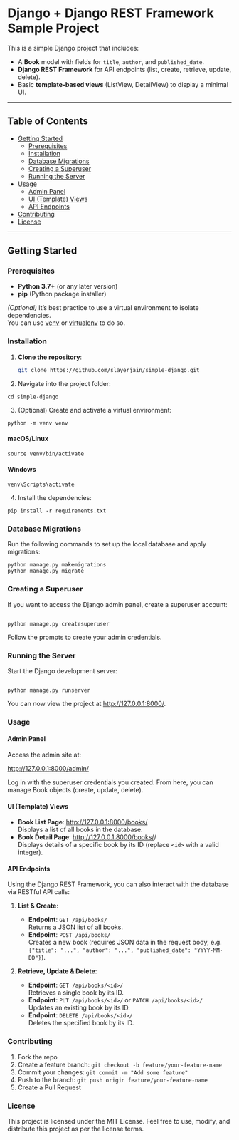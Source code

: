 # Django + Django REST Framework Sample Project

This is a simple Django project that includes:

- A **Book** model with fields for `title`, `author`, and `published_date`.
- **Django REST Framework** for API endpoints (list, create, retrieve, update, delete).
- Basic **template-based views** (ListView, DetailView) to display a minimal UI.

---

## Table of Contents

- [Getting Started](#getting-started)
  - [Prerequisites](#prerequisites)
  - [Installation](#installation)
  - [Database Migrations](#database-migrations)
  - [Creating a Superuser](#creating-a-superuser)
  - [Running the Server](#running-the-server)
- [Usage](#usage)
  - [Admin Panel](#admin-panel)
  - [UI (Template) Views](#ui-template-views)
  - [API Endpoints](#api-endpoints)
- [Contributing](#contributing)
- [License](#license)

---

## Getting Started

### Prerequisites

- **Python 3.7+** (or any later version)
- **pip** (Python package installer)

*(Optional)* It’s best practice to use a virtual environment to isolate dependencies.  
You can use [venv](https://docs.python.org/3/library/venv.html) or [virtualenv](https://pypi.org/project/virtualenv/) to do so.

### Installation

1. **Clone the repository**:
   ```bash
   git clone https://github.com/slayerjain/simple-django.git
   ```

2.	Navigate into the project folder:
```
cd simple-django
```


3.	(Optional) Create and activate a virtual environment:
```
python -m venv venv
```

#### macOS/Linux
```
source venv/bin/activate
```

#### Windows
```
venv\Scripts\activate
```


4.	Install the dependencies:

```
pip install -r requirements.txt
```


### Database Migrations

Run the following commands to set up the local database and apply migrations:
```
python manage.py makemigrations
python manage.py migrate
```

### Creating a Superuser

If you want to access the Django admin panel, create a superuser account:
```

python manage.py createsuperuser
```

Follow the prompts to create your admin credentials.

### Running the Server

Start the Django development server:
```

python manage.py runserver
```

You can now view the project at http://127.0.0.1:8000/.

### Usage

#### Admin Panel

Access the admin site at:

http://127.0.0.1:8000/admin/

Log in with the superuser credentials you created. From here, you can manage Book objects (create, update, delete).

#### UI (Template) Views

- **Book List Page**: http://127.0.0.1:8000/books/  
    Displays a list of all books in the database.
- **Book Detail Page**: http://127.0.0.1:8000/books/<id>/  
    Displays details of a specific book by its ID (replace `<id>` with a valid integer).

#### API Endpoints

Using the Django REST Framework, you can also interact with the database via RESTful API calls:

1. **List & Create**:
     - **Endpoint**: `GET /api/books/`  
         Returns a JSON list of all books.
     - **Endpoint**: `POST /api/books/`  
         Creates a new book (requires JSON data in the request body, e.g. `{"title": "...", "author": "...", "published_date": "YYYY-MM-DD"}`).

2. **Retrieve, Update & Delete**:
     - **Endpoint**: `GET /api/books/<id>/`  
         Retrieves a single book by its ID.
     - **Endpoint**: `PUT /api/books/<id>/` or `PATCH /api/books/<id>/`  
         Updates an existing book by its ID.
     - **Endpoint**: `DELETE /api/books/<id>/`  
         Deletes the specified book by its ID.

### Contributing

1. Fork the repo
2. Create a feature branch: `git checkout -b feature/your-feature-name`
3. Commit your changes: `git commit -m "Add some feature"`
4. Push to the branch: `git push origin feature/your-feature-name`
5. Create a Pull Request

### License

This project is licensed under the MIT License. Feel free to use, modify, and distribute this project as per the license terms.



